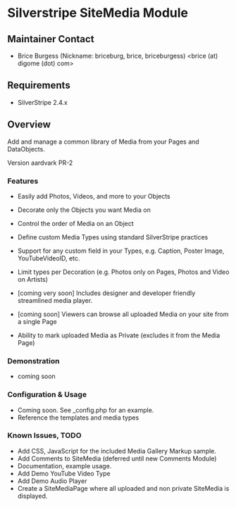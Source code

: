 # Silverstripe SiteMedia Module

## Maintainer Contact 
 * Brice Burgess (Nickname: briceburg, brice, briceburgess)
   <brice (at) digome (dot) com>
	
## Requirements
 * SilverStripe 2.4.x

## Overview
Add and manage a common library of Media from your Pages and DataObjects. 

Version aardvark PR-2


### Features

 * Easily add Photos, Videos, and more to your Objects
 
 * Decorate only the Objects you want Media on
 
 * Control the order of Media on an Object

 * Define custom Media Types using standard SilverStripe practices
 
 * Support for any custom field in your Types, e.g. Caption, Poster Image, YouTubeVideoID, etc.
    
 * Limit types per Decoration (e.g. Photos only on Pages, Photos and Video on Artists)
 
 * [coming very soon] Includes designer and developer friendly streamlined media player.

 * [coming soon] Viewers can browse all uploaded Media on your site from a single Page
 
 * Ability to mark uploaded Media as Private (excludes it from the Media Page)
 

 
 
### Demonstration

  * coming soon
  
	
### Configuration & Usage

 * Coming soon. See _config.php for an example.
 * Reference the templates and media types

### Known Issues, TODO
 
 * Add CSS, JavaScript for the included Media Gallery Markup sample.
 * Add Comments to SiteMedia (deferred until new Comments Module)
 * Documentation, example usage.
 * Add Demo YouTube Video Type
 * Add Demo Audio Player
 * Create a SiteMediaPage where all uploaded and non private SiteMedia is displayed.